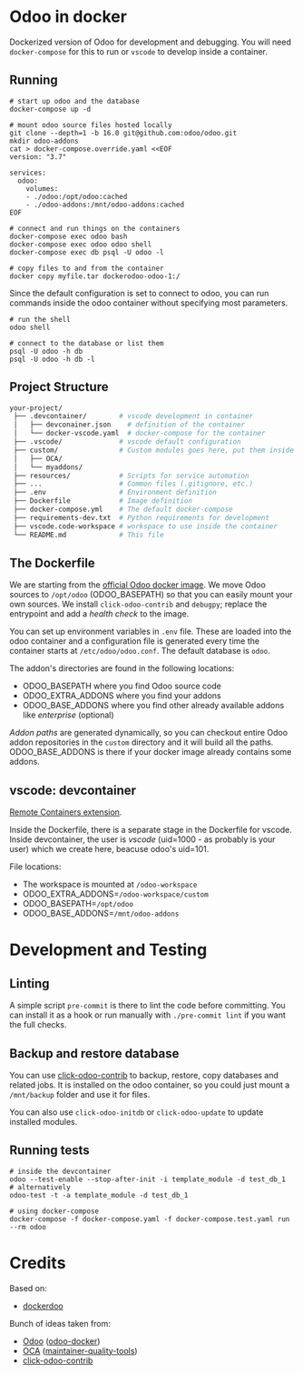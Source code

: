 # Odoo in docker

Dockerized version of Odoo for development and debugging.
You will need `docker-compose` for this to run or `vscode` to develop inside
a container.

## Running

```shell
# start up odoo and the database
docker-compose up -d

# mount odoo source files hosted locally
git clone --depth=1 -b 16.0 git@github.com:odoo/odoo.git
mkdir odoo-addons
cat > docker-compose.override.yaml <<EOF
version: "3.7"

services:
  odoo:
    volumes:
    - ./odoo:/opt/odoo:cached
    - ./odoo-addons:/mnt/odoo-addons:cached
EOF

# connect and run things on the containers
docker-compose exec odoo bash
docker-compose exec odoo odoo shell
docker-compose exec db psql -U odoo -l

# copy files to and from the container
docker copy myfile.tar dockerodoo-odoo-1:/
```

Since the default configuration is set to connect to odoo, you can run
commands inside the odoo container without specifying most parameters.

``` shell
# run the shell
odoo shell

# connect to the database or list them
psql -U odoo -h db
psql -U odoo -h db -l
```

## Project Structure

```bash
your-project/
 ├── .devcontainer/        # vscode development in container
 │   ├── devconainer.json    # definition of the container
 │   └── docker-vscode.yaml  # docker-compose for the container
 ├── .vscode/              # vscode default configuration
 ├── custom/               # Custom modules goes here, put them inside separate directories
 │   ├── OCA/
 │   └── myaddons/
 ├── resources/            # Scripts for service automation
 ├── ...                   # Common files (.gitignore, etc.)
 ├── .env                  # Environment definition
 ├── Dockerfile            # Image definition
 ├── docker-compose.yml    # The default docker-compose
 ├── requirements-dev.txt  # Python requirements for development
 ├── vscode.code-workspace # workspace to use inside the container
 └── README.md             # This file
```

## The Dockerfile

We are starting from the [official Odoo docker image](https://github.com/odoo/docker).
We move Odoo sources to `/opt/odoo` (ODOO_BASEPATH) so that you can easily
mount your own sources.
We install `click-odoo-contrib` and `debugpy`;
replace the entrypoint and add a *health check* to the image.

You can set up environment variables in `.env` file.
These are loaded into the odoo container and a configuration file is generated
every time the container starts at `/etc/odoo/odoo.conf`.
The default database is `odoo`.

The addon's directories are found in the following locations:
- ODOO_BASEPATH where you find Odoo source code
- ODOO_EXTRA_ADDONS where you find your addons
- ODOO_BASE_ADDONS where you find other already available addons
  like *enterprise* (optional)

*Addon paths* are generated dynamically, so you can checkout entire
Odoo addon repositories in the `custom` directory
and it will build all the paths.
ODOO_BASE_ADDONS is there if your docker image already contains some addons.

## vscode: devcontainer

[Remote Containers extension](https://marketplace.visualstudio.com/items?itemName=ms-vscode-remote.remote-containers).

Inside the Dockerfile, there is a separate stage in the Dockerfile for vscode.
Inside devcontainer, the user is *vscode* (uid=1000 - as probably is your user)
which we create here, beacuse odoo's uid=101.

File locations:
- The workspace is mounted at `/odoo-workspace`
- ODOO_EXTRA_ADDONS=`/odoo-workspace/custom`
- ODOO_BASEPATH=`/opt/odoo`
- ODOO_BASE_ADDONS=`/mnt/odoo-addons`

# Development and Testing

## Linting

A simple script `pre-commit` is there to lint the code before committing.
You can install it as a hook or run manually with `./pre-commit lint` if you
want the full checks.

## Backup and restore database

You can use [click-odoo-contrib] to backup, restore, copy databases and
related jobs.
It is installed on the odoo container, so you could just mount a
`/mnt/backup` folder and use it for files.

You can also use `click-odoo-initdb` or `click-odoo-update` to update
installed modules.

## Running tests

	# inside the devcontainer
	odoo --test-enable --stop-after-init -i template_module -d test_db_1
	# alternatively
	odoo-test -t -a template_module -d test_db_1

	# using docker-compose
	docker-compose -f docker-compose.yaml -f docker-compose.test.yaml run --rm odoo

# Credits

Based on:

* [dockerdoo]

Bunch of ideas taken from:

* [Odoo] ([odoo-docker])
* [OCA] ([maintainer-quality-tools](https://github.com/OCA/maintainer-quality-tools))
* [click-odoo-contrib]


[click-odoo-contrib]: https://github.com/acsone/click-odoo-contrib
[dockerdoo]: https://github.com/iterativo-git/dockerdoo
[OCA]: https://github.com/OCA
[Odoo]: https://github.com/odoo
[odoo-docker]: https://github.com/odoo/docker
